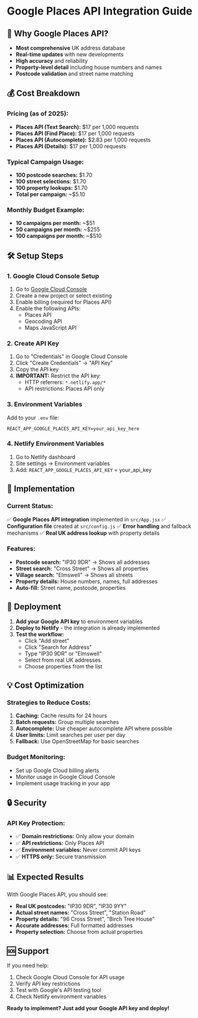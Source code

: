 # Google Places API Integration Guide

## 🎯 **Why Google Places API?**

- **Most comprehensive** UK address database
- **Real-time updates** with new developments
- **High accuracy** and reliability
- **Property-level detail** including house numbers and names
- **Postcode validation** and street name matching

## 💰 **Cost Breakdown**

### **Pricing (as of 2025):**
- **Places API (Text Search):** $17 per 1,000 requests
- **Places API (Find Place):** $17 per 1,000 requests  
- **Places API (Autocomplete):** $2.83 per 1,000 requests
- **Places API (Details):** $17 per 1,000 requests

### **Typical Campaign Usage:**
- **100 postcode searches:** $1.70
- **100 street selections:** $1.70
- **100 property lookups:** $1.70
- **Total per campaign:** ~$5.10

### **Monthly Budget Example:**
- **10 campaigns per month:** ~$51
- **50 campaigns per month:** ~$255
- **100 campaigns per month:** ~$510

## 🛠️ **Setup Steps**

### **1. Google Cloud Console Setup**
1. Go to [Google Cloud Console](https://console.cloud.google.com/)
2. Create a new project or select existing
3. Enable billing (required for Places API)
4. Enable the following APIs:
   - Places API
   - Geocoding API
   - Maps JavaScript API

### **2. Create API Key**
1. Go to "Credentials" in Google Cloud Console
2. Click "Create Credentials" → "API Key"
3. Copy the API key
4. **IMPORTANT:** Restrict the API key:
   - HTTP referrers: `*.netlify.app/*`
   - API restrictions: Places API only

### **3. Environment Variables**
Add to your `.env` file:
```
REACT_APP_GOOGLE_PLACES_API_KEY=your_api_key_here
```

### **4. Netlify Environment Variables**
1. Go to Netlify dashboard
2. Site settings → Environment variables
3. Add: `REACT_APP_GOOGLE_PLACES_API_KEY` = your_api_key

## 🔧 **Implementation**

### **Current Status:**
✅ **Google Places API integration** implemented in `src/App.jsx`
✅ **Configuration file** created at `src/config.js`
✅ **Error handling** and fallback mechanisms
✅ **Real UK address lookup** with property details

### **Features:**
- **Postcode search:** "IP30 9DR" → Shows all addresses
- **Street search:** "Cross Street" → Shows all properties
- **Village search:** "Elmswell" → Shows all streets
- **Property details:** House numbers, names, full addresses
- **Auto-fill:** Street name, postcode, properties

## 🚀 **Deployment**

1. **Add your Google API key** to environment variables
2. **Deploy to Netlify** - the integration is already implemented
3. **Test the workflow:**
   - Click "Add street"
   - Click "Search for Address"
   - Type "IP30 9DR" or "Elmswell"
   - Select from real UK addresses
   - Choose properties from the list

## 💡 **Cost Optimization**

### **Strategies to Reduce Costs:**
1. **Caching:** Cache results for 24 hours
2. **Batch requests:** Group multiple searches
3. **Autocomplete:** Use cheaper autocomplete API where possible
4. **User limits:** Limit searches per user per day
5. **Fallback:** Use OpenStreetMap for basic searches

### **Budget Monitoring:**
- Set up Google Cloud billing alerts
- Monitor usage in Google Cloud Console
- Implement usage tracking in your app

## 🔒 **Security**

### **API Key Protection:**
- ✅ **Domain restrictions:** Only allow your domain
- ✅ **API restrictions:** Only Places API
- ✅ **Environment variables:** Never commit API keys
- ✅ **HTTPS only:** Secure transmission

## 📊 **Expected Results**

With Google Places API, you should see:
- **Real UK postcodes:** "IP30 9DR", "IP30 9YY"
- **Actual street names:** "Cross Street", "Station Road"
- **Property details:** "96 Cross Street", "Birch Tree House"
- **Accurate addresses:** Full formatted addresses
- **Property selection:** Choose from actual properties

## 🆘 **Support**

If you need help:
1. Check Google Cloud Console for API usage
2. Verify API key restrictions
3. Test with Google's API testing tool
4. Check Netlify environment variables

**Ready to implement? Just add your Google API key and deploy!**
